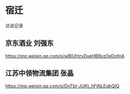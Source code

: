 # 宿迁
访谈记录

## 京东酒业	刘强东
https://mp.weixin.qq.com/s/wBIUHzyDueHB8xz0eDofnA

## 江苏中领物流集团	张晶
https://mp.weixin.qq.com/s/DnTbt-JUKt_hFjNLEqbQiQ
